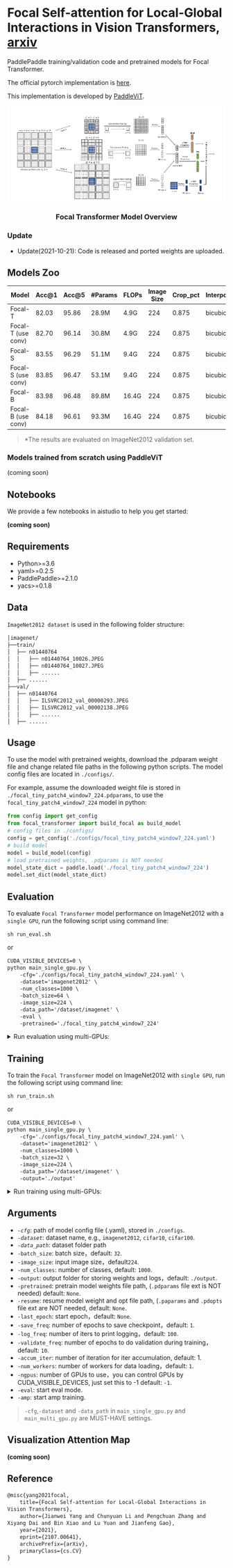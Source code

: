 # Focal Self-attention for Local-Global Interactions in Vision Transformers, [arxiv](https://arxiv.org/pdf/2107.00641)


PaddlePaddle training/validation code and pretrained models for Focal Transformer.

The official pytorch implementation is [here](https://github.com/microsoft/Focal-Transformer).

This implementation is developed by [PaddleViT](https://github.com/BR-IDL/PaddleViT.git).

<div align=center>
  <img src='./model.png'>
  </div>

<center> <h3>Focal Transformer Model Overview</h3>  </center>


### Update

- Update(2021-10-21): Code is released and ported weights are uploaded.

## Models Zoo

| Model                         | Acc@1 | Acc@5 | #Params | FLOPs  | Image Size | Crop_pct | Interpolation | Link         |
|-------------------------------|-------|-------|---------|--------|------------|----------|---------------|--------------|
| Focal-T    					| 82.03 | 95.86 | 28.9M   | 4.9G    | 224        | 0.875    | bicubic       | [google](https://drive.google.com/file/d/1HzZJbYH_eIo94h0wLUhqTyJ6AYthNKRh/view?usp=sharing)/[baidu](https://pan.baidu.com/s/1JCr2qIA-SZvTqbTO-m2OwA)(i8c2) |
| Focal-T (use conv)   			| 82.70 | 96.14 | 30.8M   | 4.9G    | 224        | 0.875    | bicubic       | [google](https://drive.google.com/file/d/1PS0-gdXHGl95LqH5k5DG62AH6D3i7v0D/view?usp=sharing)/[baidu](https://pan.baidu.com/s/1tVztox4bVJuJEjkD1fLaHQ)(smrk) |
| Focal-S    					| 83.55 | 96.29 | 51.1M   | 9.4G    | 224        | 0.875    | bicubic       | [google](https://drive.google.com/file/d/1HnVAYsI_hmiomyS4Ax3ccPE7gk4mlTU8/view?usp=sharing)/[baidu](https://pan.baidu.com/s/1b7uugAY9RhrgTkUwYcvvow)(dwd8) |
| Focal-S (use conv)   			| 83.85 | 96.47 | 53.1M   | 9.4G    | 224        | 0.875    | bicubic       | [google](https://drive.google.com/file/d/1vcHjYiGNMayoSTPoM8z39XRH6h89TB9V/view?usp=sharing)/[baidu](https://pan.baidu.com/s/174a2aZzCEt3teLuAnIzMtA)(nr7n) |
| Focal-B    					| 83.98 | 96.48 | 89.8M   | 16.4G   | 224        | 0.875    | bicubic       | [google](https://drive.google.com/file/d/1bNMegxetWpwZNcmDEC3MHCal6SNXSgWR/view?usp=sharing)/[baidu](https://pan.baidu.com/s/1piBslNhxWR78aQJIdoZjEw)(8akn) |
| Focal-B (use conv)   			| 84.18 | 96.61 | 93.3M   | 16.4G   | 224        | 0.875    | bicubic       | [google](https://drive.google.com/file/d/1-J2gDnKrvZGtasvsAYozrbMXR2LtIJ43/view?usp=sharing)/[baidu](https://pan.baidu.com/s/1GTLfnTlt6I6drPdfSWB1Iw)(5nfi) |

> *The results are evaluated on ImageNet2012 validation set.

### Models trained from scratch using PaddleViT
(coming soon)

## Notebooks
We provide a few notebooks in aistudio to help you get started:

**(coming soon)**

## Requirements
- Python>=3.6
- yaml>=0.2.5
- PaddlePaddle>=2.1.0
- yacs>=0.1.8

## Data
`ImageNet2012 dataset` is used in the following folder structure:
```
│imagenet/
├──train/
│  ├── n01440764
│  │   ├── n01440764_10026.JPEG
│  │   ├── n01440764_10027.JPEG
│  │   ├── ......
│  ├── ......
├──val/
│  ├── n01440764
│  │   ├── ILSVRC2012_val_00000293.JPEG
│  │   ├── ILSVRC2012_val_00002138.JPEG
│  │   ├── ......
│  ├── ......
```

## Usage
To use the model with pretrained weights, download the .pdparam weight file and change related file paths in the following python scripts. The model config files are located in `./configs/`.

For example, assume the downloaded weight file is stored in `./focal_tiny_patch4_window7_224.pdparams`, to use the `focal_tiny_patch4_window7_224` model in python:

```python
from config import get_config
from focal_transformer import build_focal as build_model
# config files in ./configs/
config = get_config('./configs/focal_tiny_patch4_window7_224.yaml')
# build model
model = build_model(config)
# load pretrained weights, .pdparams is NOT needed
model_state_dict = paddle.load('./focal_tiny_patch4_window7_224')
model.set_dict(model_state_dict)
```

## Evaluation
To evaluate `Focal Transformer` model performance on ImageNet2012 with a `single GPU`, run the following script using command line:

```shell
sh run_eval.sh
```

or

```shell
CUDA_VISIBLE_DEVICES=0 \
python main_single_gpu.py \
    -cfg='./configs/focal_tiny_patch4_window7_224.yaml' \
    -dataset='imagenet2012' \
    -num_classes=1000 \
    -batch_size=64 \
    -image_size=224 \
    -data_path='/dataset/imagenet' \
    -eval \
    -pretrained='./focal_tiny_patch4_window7_224'
```

<details>

<summary>
Run evaluation using multi-GPUs:
</summary>


```shell
sh run_eval_multi.sh
```
or
```shell
CUDA_VISIBLE_DEVICES=0,1,2,3 \
python main_multi_gpu.py \
    -cfg='./configs/focal_tiny_patch4_window7_224.yaml' \
    -dataset='imagenet2012' \
    -num_classes=1000 \
    -batch_size=32 \
    -image_size=224 \
    -data_path='/dataset/imagenet' \
    -eval \
    -pretrained='./focal_tiny_patch4_window7_224'
```

</details>

## Training
To train the `Focal Transformer` model on ImageNet2012 with `single GPU`, run the following script using command line:
```shell
sh run_train.sh
```
or
```shell
CUDA_VISIBLE_DEVICES=0 \
python main_single_gpu.py \
    -cfg='./configs/focal_tiny_patch4_window7_224.yaml' \
    -dataset='imagenet2012' \
    -num_classes=1000 \
    -batch_size=32 \
    -image_size=224 \
    -data_path='/dataset/imagenet' \
    -output='./output'
```

<details>

<summary>
Run training using multi-GPUs:
</summary>


```shell
sh run_train_multi.sh
```
or
```shell
CUDA_VISIBLE_DEVICES=0,1,2,3 \
python main_single_gpu.py \
    -cfg='./configs/focal_tiny_patch4_window7_224.yaml' \
    -dataset='imagenet2012' \
    -num_classes=1000 \
    -batch_size=4 \
    -image_size=224 \
    -data_path='/dataset/imagenet' \
    -output='./output'
```

</details>

## Arguments
- *`-cfg`*: path of model config file (.yaml), stored in `./configs`.
- *`-dataset`*: dataset name, e.g., `imagenet2012`, `cifar10`, `cifar100`.
- *`-data_path`*: dataset folder path
- `-batch_size`: batch size，default: `32`.
- `-image_size`: input image size，default`224`.
- `-num_classes`: number of classes, default: `1000`.
- `-output`: output folder for storing weights and logs，default: `./output`.
- `-pretrained`: pretrain model weights file path, (`.pdparams` file ext is NOT needed) default: `None`.
- `-resume`: resume model weight and opt file path, (`.paparams` and `.pdopts` file ext are NOT needed, default: `None`.
- `-last_epoch`: start epoch，default: `None`.
- `-save_freq`: number of epochs to save checkpoint，default: `1`.
- `-log_freq`: number of iters to print logging，default: `100`.
- `-validate_freq`: number of epochs to do validation during training，default: `10`.
- `-accum_iter`: number of iteration for iter accumulation, default: 1.
- `-num_workers`: number of workers for data loading，default: `1`.
- `-ngpus`: number of GPUs to use，you can control GPUs by CUDA_VISIBLE_DEVICES, just set this to -1 default: `-1`.
- `-eval`: start eval mode.
- `-amp`: start amp training.

> `-cfg`,`-dataset` and `-data_path` in `main_single_gpu.py` and `main_multi_gpu.py` are MUST-HAVE settings.

## Visualization Attention Map
**(coming soon)**

## Reference
```
@misc{yang2021focal,
    title={Focal Self-attention for Local-Global Interactions in Vision Transformers}, 
    author={Jianwei Yang and Chunyuan Li and Pengchuan Zhang and Xiyang Dai and Bin Xiao and Lu Yuan and Jianfeng Gao},
    year={2021},
    eprint={2107.00641},
    archivePrefix={arXiv},
    primaryClass={cs.CV}
}
```
